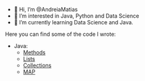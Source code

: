 - 👋 Hi, I’m @AndreiaMatias
- 👀 I’m interested in Java, Python and Data Science
- 🌱 I’m currently learning Data Science and Java.

Here you can find some of the code I wrote:

- Java:
  - [Methods](https://github.com/AndreiaMatias/DIO_metodos_java)
  - [Lists](https://github.com/AndreiaMatias/DIO_exercicio_inquerito)
  - [Collections](https://github.com/AndreiaMatias/DIO_Java_Collections)
  - [MAP](https://github.com/AndreiaMatias/DIO_ExerciciosMap)
  
  
  



<!---
AndreiaMatias/AndreiaMatias is a ✨ special ✨ repository because its `README.md` (this file) appears on your GitHub profile.
You can click the Preview link to take a look at your changes.
--->
